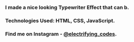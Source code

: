 ### I made a nice looking Typewriter Effect that can b.

### Technologies Used: HTML, CSS, JavaScript.

### Find me on Instagram - [@electrifying_codes][Instagram].

[Instagram]: https://www.instagram.com/electrifying_codes